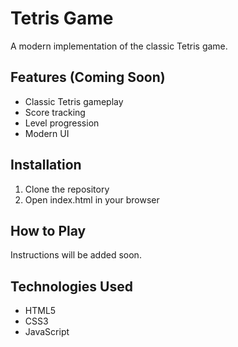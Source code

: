 # Tetris Game

A modern implementation of the classic Tetris game.

## Features (Coming Soon)
- Classic Tetris gameplay
- Score tracking
- Level progression
- Modern UI

## Installation
1. Clone the repository
2. Open index.html in your browser

## How to Play
Instructions will be added soon.

## Technologies Used
- HTML5
- CSS3
- JavaScript
